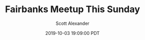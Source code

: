 ---
layout: podcast
title: "Fairbanks Meetup This Sunday"
author: Scott Alexander
description: https://slatestarcodex.com/2019/10/03/fairbanks-meetup-this-sunday/
date: 2019-10-03 19:09:00 PDT
length: 146896
duration: 37
guid: fairbanks-meetup-this-sunday
---